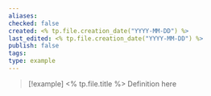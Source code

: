 ```yaml
---
aliases: 
checked: false
created: <% tp.file.creation_date("YYYY-MM-DD") %>
last_edited: <% tp.file.creation_date("YYYY-MM-DD") %>
publish: false
tags: 
type: example
---
```

>[!example] <% tp.file.title %>
>Definition here

